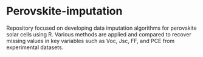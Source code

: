 # Perovskite-imputation
Repository focused on developing data imputation algorithms for perovskite solar cells using R. Various methods are applied and compared to recover missing values in key variables such as Voc, Jsc, FF, and PCE from experimental datasets.
